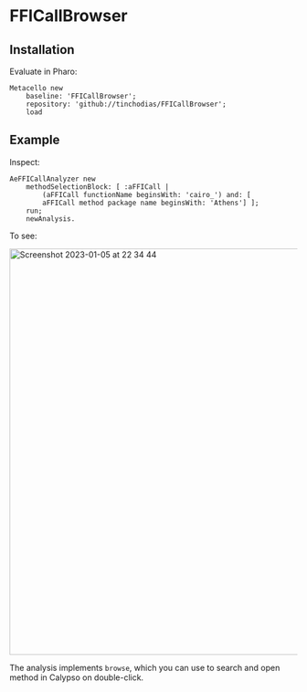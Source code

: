 # FFICallBrowser


## Installation

Evaluate in Pharo:

```Smalltalk
Metacello new
	baseline: 'FFICallBrowser';
	repository: 'github://tinchodias/FFICallBrowser';
	load
```

## Example

Inspect:

```Smalltalk
AeFFICallAnalyzer new
	methodSelectionBlock: [ :aFFICall |
		(aFFICall functionName beginsWith: 'cairo_') and: [
		aFFICall method package name beginsWith: 'Athens'] ];
	run;
	newAnalysis.
```

To see:

<img width="712" alt="Screenshot 2023-01-05 at 22 34 44" src="https://user-images.githubusercontent.com/3044265/210911750-607bc412-0d58-4eb1-9566-e57e34b4bac9.png">

The analysis implements `browse`, which you can use to search and open method in Calypso on double-click.
